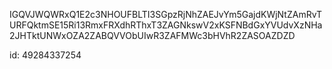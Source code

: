 IGQVJWQWRxQ1E2c3NHOUFBLTI3SGpzRjNhZAEJvYm5GajdKWjNtZAmRvTURFQktmSE15Ri13RmxFRXdhRThxT3ZAGNkswV2xKSFNBdGxYVUdvXzNHa2JHTktUNWxOZA2ZABQVVObUIwR3ZAFMWc3bHVhR2ZASOAZDZD

id: 49284337254
